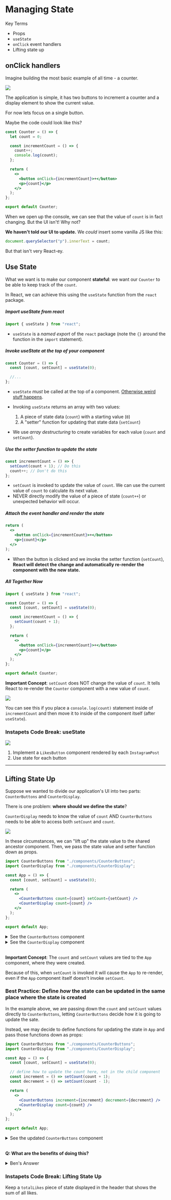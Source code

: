 # Managing State

Key Terms

- Props
- `useState`
- `onClick` event handlers
- Lifting state up

## onClick handlers

Imagine building the most basic example of all time - a counter.

![](./notes-imgs/counter-app.gif)

The application is simple, it has two buttons to increment a counter and a display element to show the current value.

For now lets focus on a single button.

Maybe the code could look like this?

```jsx
const Counter = () => {
  let count = 0;

  const incrementCount = () => {
    count++;
    console.log(count);
  };

  return (
    <>
      <button onClick={incrementCount}>+</button>
      <p>{count}</p>
    </>
  );
};

export default Counter;
```

When we open up the console, we can see that the value of `count` is in fact changing. But the UI isn't! Why not?

**We haven't told our UI to update.** We _could_ insert some vanilla JS like this:

```js
document.querySelector("p").innerText = count;
```

But that isn't very React-ey.

## Use State

What we want is to make our component **stateful**: we want our `Counter` to be able to keep track of the `count`.

In React, we can achieve this using the `useState` function from the `react` package.

##### Import useState from react

```jsx
import { useState } from "react";
```

- `useState` is a _named export_ of the `react` package (note the `{}` around the function in the `import` statement).

##### Invoke useState at the top of your component

```jsx
const Counter = () => {
  const [count, setCount] = useState(0);

  //...
};
```

- `useState` _must_ be called at the top of a component. [Otherwise weird stuff happens](https://legacy.reactjs.org/docs/hooks-rules.html).

- Invoking `useState` returns an array with two values:

  1. A piece of state data (`count`) with a starting value (`0`)
  2. A "setter" function for updating that state data (`setCount`)

- We use _array destructuring_ to create variables for each value (`count` and `setCount`).

##### Use the setter function to update the state

```jsx
const incrementCount = () => {
  setCount(count + 1); // Do this
  count++; // Don't do this
};
```

- `setCount` is invoked to update the value of `count`. We can use the current value of `count` to calculate its next value.
- NEVER directly modify the value of a piece of state (`count++`) or unexpected behavior will occur.

##### Attach the event handler and render the state

```jsx
return (
  <>
    <button onClick={incrementCount}>+</button>
    <p>{count}</p>
  </>
);
```

- When the button is clicked and we invoke the setter function (`setCount`), **React will detect the change and automatically re-render the component with the new state.**

##### All Together Now

```jsx
import { useState } from "react";

const Counter = () => {
  const [count, setCount] = useState(0);

  const incrementCount = () => {
    setCount(count + 1);
  };

  return (
    <>
      <button onClick={incrementCount}>+</button>
      <p>{count}</p>
    </>
  );
};

export default Counter;
```

**Important Concept**: `setCount` does NOT change the value of `count`. It tells React to re-render the `Counter` component with a new value of `count`.

![](./notes-imgs/setCount-rerender.svg)

You can see this if you place a `console.log(count)` statement inside of `incrementCount` and then move it to inside of the component itself (after `useState`).

### Instapets Code Break: useState

![](./notes-imgs/instacat-component-tree.svg)

1. Implement a `LikesButton` component rendered by each `InstagramPost`
2. Use state for each button

---

## Lifting State Up

Suppose we wanted to divide our application's UI into two parts: `CounterButtons` and `CounterDisplay`.

There is one problem: **where should we define the state**?

`CounterDisplay` needs to know the value of `count` AND `CounterButtons` needs to be able to access both `setCount` and `count`.

![](./notes-imgs/lifting-state-up.svg)

In these circumstances, we can "lift up" the state value to the shared ancestor component. Then, we pass the state value and setter function down as props.

```jsx
import CounterButtons from "./components/CounterButtons";
import CounterDisplay from "./components/CounterDisplay";

const App = () => {
  const [count, setCount] = useState(0);

  return (
    <>
      <CounterButtons count={count} setCount={setCount} />
      <CounterDisplay count={count} />
    </>
  );
};

export default App;
```

<details><summary>See the <code>CounterButtons</code> component</summary>

```jsx
const CounterButtons = ({ count, setCount }) => {
  const increment = () => setCount(count + 1);
  const decrement = () => setCount(count - 1);

  return (
    <>
      <button onClick={increment}>+</button>
      <button onClick={decrement}>-</button>
    </>
  );
};

export default CounterButtons;
```

</details>

<details><summary>See the <code>CounterDisplay</code> component</summary>

```jsx
const CounterDisplay = ({ count }) => {
  return <p>{count}</p>;
};

export default CounterDisplay;
```

</details><br>

**Important Concept**: The `count` and `setCount` values are tied to the `App` component, where they were created.

Because of this, when `setCount` is invoked it will cause the `App` to re-render, even if the `App` component itself doesn't invoke `setCount`.

### Best Practice: Define _how_ the state can be updated in the same place where the state is created

In the example above, we are passing down the `count` and `setCount` values directly to `CounterButtons`, letting `CounterButtons` decide how it is going to update the sate.

Instead, we may decide to define functions for updating the state in `App` and pass those functions down as props:

```jsx
import CounterButtons from "./components/CounterButtons";
import CounterDisplay from "./components/CounterDisplay";

const App = () => {
  const [count, setCount] = useState(0);

  // define how to update the count here, not in the child component
  const increment = () => setCount(count + 1);
  const decrement = () => setCount(count - 1);

  return (
    <>
      <CounterButtons increment={increment} decrement={decrement} />
      <CounterDisplay count={count} />
    </>
  );
};

export default App;
```

<details><summary>See the updated <code>CounterButtons</code> component</summary>

```jsx
const CounterButtons = ({ increment, decrement }) => {
  return (
    <>
      <button onClick={increment}>+</button>
      <button onClick={decrement}>-</button>
    </>
  );
};

export default CounterButtons;
```

</details><br>

**Q: What are the benefits of doing this?**

<details><summary>Ben's Answer</summary><br>

> I think the main benefit of this is that it also keeps all of the logic related to managing the `count` state in one place. Think MVC.
>
> The result is that both the `CounterButtons` and `CounterDisplay` components are blissfully un-aware of the state values themselves. They are simply told what value to display (`count`) or what to do when the buttons are clicked (`increment` or `decrement`).

</details>

### Instapets Code Break: Lifting State Up

Keep a `totalLikes` piece of state displayed in the header that shows the sum of all likes.
